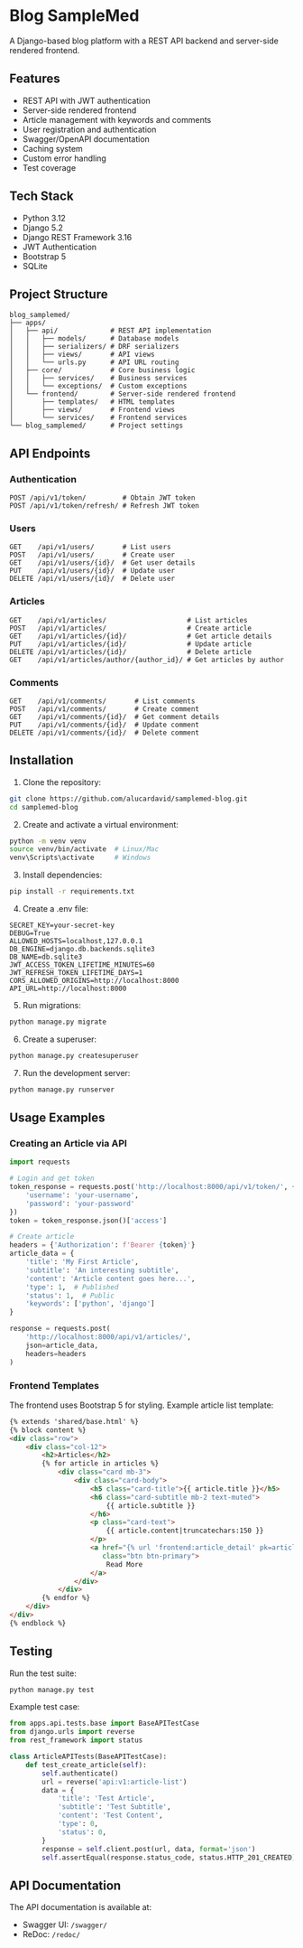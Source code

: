 # Blog SampleMed

A Django-based blog platform with a REST API backend and server-side rendered frontend.

## Features

- REST API with JWT authentication
- Server-side rendered frontend
- Article management with keywords and comments
- User registration and authentication
- Swagger/OpenAPI documentation
- Caching system
- Custom error handling
- Test coverage

## Tech Stack

- Python 3.12
- Django 5.2
- Django REST Framework 3.16
- JWT Authentication
- Bootstrap 5
- SQLite

## Project Structure

```
blog_samplemed/
├── apps/
│   ├── api/             # REST API implementation
│   │   ├── models/      # Database models
│   │   ├── serializers/ # DRF serializers
│   │   ├── views/       # API views
│   │   └── urls.py      # API URL routing
│   ├── core/            # Core business logic
│   │   ├── services/    # Business services
│   │   └── exceptions/  # Custom exceptions
│   └── frontend/        # Server-side rendered frontend
│       ├── templates/   # HTML templates
│       ├── views/       # Frontend views
│       └── services/    # Frontend services
└── blog_samplemed/      # Project settings
```

## API Endpoints

### Authentication
```
POST /api/v1/token/         # Obtain JWT token
POST /api/v1/token/refresh/ # Refresh JWT token
```

### Users
```
GET    /api/v1/users/       # List users
POST   /api/v1/users/       # Create user
GET    /api/v1/users/{id}/  # Get user details
PUT    /api/v1/users/{id}/  # Update user
DELETE /api/v1/users/{id}/  # Delete user
```

### Articles
```
GET    /api/v1/articles/                    # List articles
POST   /api/v1/articles/                    # Create article
GET    /api/v1/articles/{id}/               # Get article details
PUT    /api/v1/articles/{id}/               # Update article
DELETE /api/v1/articles/{id}/               # Delete article
GET    /api/v1/articles/author/{author_id}/ # Get articles by author
```

### Comments
```
GET    /api/v1/comments/       # List comments
POST   /api/v1/comments/       # Create comment
GET    /api/v1/comments/{id}/  # Get comment details
PUT    /api/v1/comments/{id}/  # Update comment
DELETE /api/v1/comments/{id}/  # Delete comment
```

## Installation

1. Clone the repository:
```bash
git clone https://github.com/alucardavid/samplemed-blog.git
cd samplemed-blog
```

2. Create and activate a virtual environment:
```bash
python -m venv venv
source venv/bin/activate  # Linux/Mac
venv\Scripts\activate     # Windows
```

3. Install dependencies:
```bash
pip install -r requirements.txt
```

4. Create a .env file:
```
SECRET_KEY=your-secret-key
DEBUG=True
ALLOWED_HOSTS=localhost,127.0.0.1
DB_ENGINE=django.db.backends.sqlite3
DB_NAME=db.sqlite3
JWT_ACCESS_TOKEN_LIFETIME_MINUTES=60
JWT_REFRESH_TOKEN_LIFETIME_DAYS=1
CORS_ALLOWED_ORIGINS=http://localhost:8000
API_URL=http://localhost:8000
```

5. Run migrations:
```bash
python manage.py migrate
```

6. Create a superuser:
```bash
python manage.py createsuperuser
```

7. Run the development server:
```bash
python manage.py runserver
```

## Usage Examples

### Creating an Article via API

```python
import requests

# Login and get token
token_response = requests.post('http://localhost:8000/api/v1/token/', {
    'username': 'your-username',
    'password': 'your-password'
})
token = token_response.json()['access']

# Create article
headers = {'Authorization': f'Bearer {token}'}
article_data = {
    'title': 'My First Article',
    'subtitle': 'An interesting subtitle',
    'content': 'Article content goes here...',
    'type': 1,  # Published
    'status': 1,  # Public
    'keywords': ['python', 'django']
}

response = requests.post(
    'http://localhost:8000/api/v1/articles/',
    json=article_data,
    headers=headers
)
```

### Frontend Templates

The frontend uses Bootstrap 5 for styling. Example article list template:

```html
{% extends 'shared/base.html' %}
{% block content %}
<div class="row">
    <div class="col-12">
        <h2>Articles</h2>
        {% for article in articles %}
            <div class="card mb-3">
                <div class="card-body">
                    <h5 class="card-title">{{ article.title }}</h5>
                    <h6 class="card-subtitle mb-2 text-muted">
                        {{ article.subtitle }}
                    </h6>
                    <p class="card-text">
                        {{ article.content|truncatechars:150 }}
                    </p>
                    <a href="{% url 'frontend:article_detail' pk=article.id %}" 
                       class="btn btn-primary">
                        Read More
                    </a>
                </div>
            </div>
        {% endfor %}
    </div>
</div>
{% endblock %}
```

## Testing

Run the test suite:

```bash
python manage.py test
```

Example test case:

```python
from apps.api.tests.base import BaseAPITestCase
from django.urls import reverse
from rest_framework import status

class ArticleAPITests(BaseAPITestCase):
    def test_create_article(self):
        self.authenticate()
        url = reverse('api:v1:article-list')
        data = {
            'title': 'Test Article',
            'subtitle': 'Test Subtitle',
            'content': 'Test Content',
            'type': 0,
            'status': 0,
        }
        response = self.client.post(url, data, format='json')
        self.assertEqual(response.status_code, status.HTTP_201_CREATED)
```

## API Documentation

The API documentation is available at:

- Swagger UI: `/swagger/`
- ReDoc: `/redoc/`

